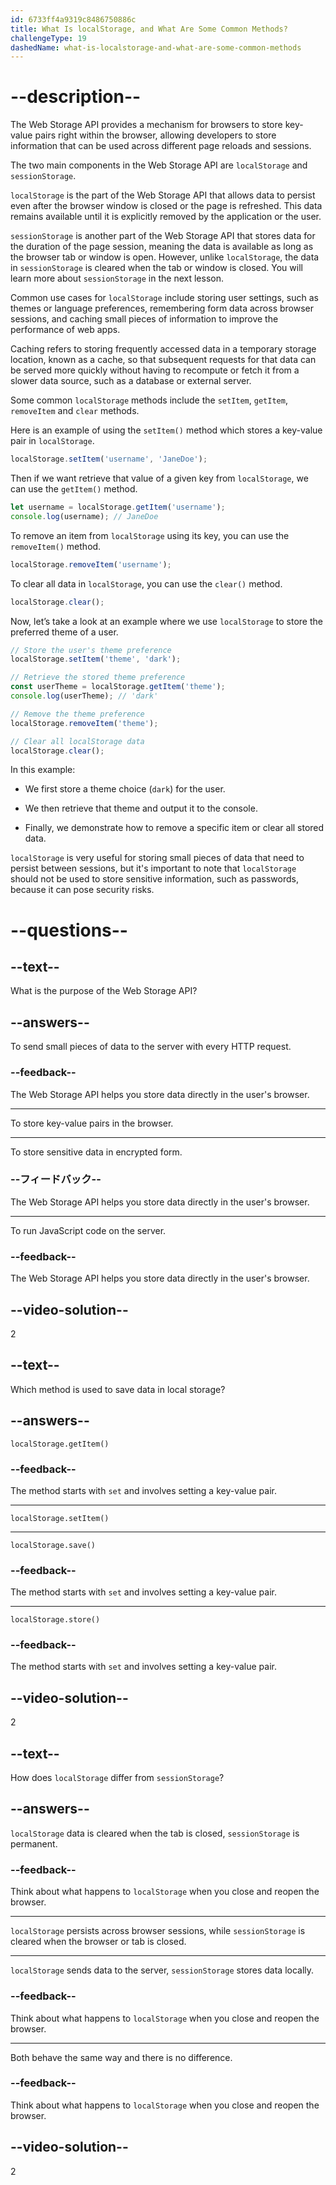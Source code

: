 ```yaml
---
id: 6733ff4a9319c8486750886c
title: What Is localStorage, and What Are Some Common Methods?
challengeType: 19
dashedName: what-is-localstorage-and-what-are-some-common-methods
---
```


# --description--

The Web Storage API provides a mechanism for browsers to store key-value pairs right within the browser, allowing developers to store information that can be used across different page reloads and sessions.

The two main components in the Web Storage API are `localStorage` and `sessionStorage`.

`localStorage` is the part of the Web Storage API that allows data to persist even after the browser window is closed or the page is refreshed. This data remains available until it is explicitly removed by the application or the user.

`sessionStorage` is another part of the Web Storage API that stores data for the duration of the page session, meaning the data is available as long as the browser tab or window is open. However, unlike `localStorage`, the data in `sessionStorage` is cleared when the tab or window is closed. You will learn more about `sessionStorage` in the next lesson.

Common use cases for `localStorage` include storing user settings, such as themes or language preferences, remembering form data across browser sessions, and caching small pieces of information to improve the performance of web apps.

Caching refers to storing frequently accessed data in a temporary storage location, known as a cache, so that subsequent requests for that data can be served more quickly without having to recompute or fetch it from a slower data source, such as a database or external server.

Some common `localStorage` methods include the `setItem`, `getItem`, `removeItem` and `clear` methods.

Here is an example of using the `setItem()` method which stores a key-value pair in `localStorage`.

```js
localStorage.setItem('username', 'JaneDoe');
```

Then if we want retrieve that value of a given key from `localStorage`, we can use the `getItem()` method.

```js
let username = localStorage.getItem('username');
console.log(username); // JaneDoe
```

To remove an item from `localStorage` using its key, you can use the `removeItem()` method.

```js
localStorage.removeItem('username');
```

To clear all data in `localStorage`, you can use the `clear()` method.

```js
localStorage.clear();
```

Now, let’s take a look at an example where we use `localStorage` to store the preferred theme of a user.

```js
// Store the user's theme preference
localStorage.setItem('theme', 'dark');

// Retrieve the stored theme preference
const userTheme = localStorage.getItem('theme');
console.log(userTheme); // 'dark'

// Remove the theme preference
localStorage.removeItem('theme');

// Clear all localStorage data
localStorage.clear();
```

In this example:

- We first store a theme choice (`dark`) for the user.

- We then retrieve that theme and output it to the console.

- Finally, we demonstrate how to remove a specific item or clear all stored data.

`localStorage` is very useful for storing small pieces of data that need to persist between sessions, but it's important to note that `localStorage` should not be used to store sensitive information, such as passwords, because it can pose security risks.

# --questions--

## --text--

What is the purpose of the Web Storage API?

## --answers--

To send small pieces of data to the server with every HTTP request.

### --feedback--

The Web Storage API helps you store data directly in the user's browser.

---

To store key-value pairs in the browser.

---

To store sensitive data in encrypted form.

### --フィードバック--

The Web Storage API helps you store data directly in the user's browser.

---

To run JavaScript code on the server.

### --feedback--

The Web Storage API helps you store data directly in the user's browser.

## --video-solution--

2

## --text--

Which method is used to save data in local storage?

## --answers--

`localStorage.getItem()`

### --feedback--

The method starts with `set` and involves setting a key-value pair.

---

`localStorage.setItem()`

---

`localStorage.save()`

### --feedback--

The method starts with `set` and involves setting a key-value pair.

---

`localStorage.store()`

### --feedback--

The method starts with `set` and involves setting a key-value pair.

## --video-solution--

2

## --text--

How does `localStorage` differ from `sessionStorage`?

## --answers--

`localStorage` data is cleared when the tab is closed, `sessionStorage` is permanent.

### --feedback--

Think about what happens to `localStorage` when you close and reopen the browser.

---

`localStorage` persists across browser sessions, while `sessionStorage` is cleared when the browser or tab is closed.

---

`localStorage` sends data to the server, `sessionStorage` stores data locally.

### --feedback--

Think about what happens to `localStorage` when you close and reopen the browser.

---

Both behave the same way and there is no difference.

### --feedback--

Think about what happens to `localStorage` when you close and reopen the browser.

## --video-solution--

2
